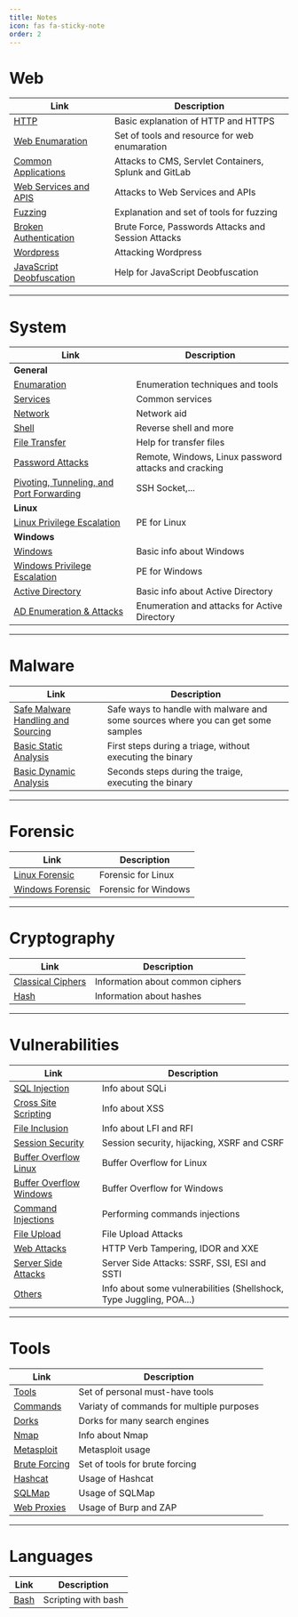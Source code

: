 ```yaml
---
title: Notes
icon: fas fa-sticky-note
order: 2
---
```



# Web 

| **Link**   | **Description**    |
|--------------- | --------------- |
| [HTTP](/notes/web/http)  | Basic explanation of HTTP and HTTPS   |
| [Web Enumaration](/notes/web/enumeration-web) | Set of tools and resource for web enumaration |
| [Common Applications](/notes/web/common-applications) | Attacks to CMS, Servlet Containers, Splunk and GitLab |
| [Web Services and APIS](/notes/web/services-api) | Attacks to Web Services and APIs |
| [Fuzzing](/notes/web/fuzzer) | Explanation and set of tools for fuzzing |
| [Broken Authentication](/notes/web/broken-auth) | Brute Force, Passwords Attacks and Session Attacks |
| [Wordpress](/notes/web/wordpress) | Attacking Wordpress |
| [JavaScript Deobfuscation](/notes/web/javascript-deobfuscation) | Help for JavaScript Deobfuscation |

---

# System 

| **Link**   | **Description**    |
|--------------- | --------------- |
| **General**  |
| [Enumaration](/notes/system/enumeration) | Enumeration techniques and tools |
| [Services](/notes/system/services) | Common services |
| [Network](/notes/system/network) | Network aid |
| [Shell](/notes/system/shell) | Reverse shell and more |
| [File Transfer](/notes/system/transfer-files) | Help for transfer files |
| [Password Attacks](/notes/system/password-attacks) | Remote, Windows, Linux password attacks and cracking |
| [Pivoting, Tunneling, and Port Forwarding](/notes/system/pivoting-tunneling-portforwarding) | SSH Socket,... |
| **Linux** |
| [Linux Privilege Escalation](/notes/system/linux-privilege-escalation) | PE for Linux |
| **Windows** |
| [Windows](/notes/system/windows) | Basic info about Windows |
| [Windows Privilege Escalation](/notes/system/windows-privilage-escalation) | PE for Windows |
| [Active Directory](/notes/system/active-directory) | Basic info about Active Directory |
| [AD Enumeration & Attacks](/notes/system/ad-enum-attack) | Enumeration and attacks for Active Directory |

---

# Malware

| **Link**   | **Description**    |
|--------------- | --------------- |
| [Safe Malware Handling and Sourcing](/notes/malware/safe-handling-sourcing) | Safe ways to handle with malware and some sources where you can get some samples |
| [Basic Static Analysis](/notes/malware/basic-static-analysis) | First steps during a triage, without executing the binary | 
| [Basic Dynamic Analysis](/notes/malware/basic-dynamic-analysis) | Seconds steps during the traige, executing the binary |

---

# Forensic 

| **Link** | **Description**    |
|--------------- | --------------- |
| [Linux Forensic](/notes/forensic/linux)  | Forensic for Linux   |
| [Windows Forensic](/notes/forensic/windows)   | Forensic for Windows   |

---

# Cryptography

| **Link**   | **Description**    |
|--------------- | --------------- |
| [Classical Ciphers](/notes/cryptography/classical-ciphers)  | Information about common ciphers   |
| [Hash](/notes/cryptography/hash)  | Information about hashes   |

---

# Vulnerabilities

| **Link**   | **Description**    |
|--------------- | --------------- |
| [SQL Injection](/notes/vulnerabilities/sqli)   | Info about SQLi   |
| [Cross Site Scripting](/notes/vulnerabilities/xss) | Info about XSS |
| [File Inclusion](/notes/vulnerabilities/file-inclusion) | Info about LFI and RFI |
| [Session Security](/notes/vulnerabilities/session-security) | Session security, hijacking, XSRF and CSRF |
| [Buffer Overflow Linux](/notes/vulnerabilities/buffer-overflow-linux) | Buffer Overflow for Linux |
| [Buffer Overflow Windows](/notes/vulnerabilities/buffer-overflow-windows) | Buffer Overflow for Windows |
| [Command Injections](/notes/vulnerabilities/command-injections) | Performing commands injections |
| [File Upload](/notes/vulnerabilities/file-upload) | File Upload Attacks |
| [Web Attacks](/notes/vulnerabilities/web-attacks) | HTTP Verb Tampering, IDOR and XXE |
| [Server Side Attacks](/notes/vulnerabilities/server-side-attacks) | Server Side Attacks: SSRF, SSI, ESI and SSTI |
| [Others](/notes/vulnerabilities/others) | Info about some vulnerabilities (Shellshock, Type Juggling, POA...) |

---

# Tools 

| **Link**   | **Description**    |
|--------------- | --------------- |
| [Tools](/notes/tools)   | Set of personal must-have tools   |
| [Commands](/notes/tools/commands) | Variaty of commands for multiple purposes |
| [Dorks](/notes/tools/dorks) | Dorks for many search engines |
| [Nmap](/notes/tools/nmap) | Info about Nmap |
| [Metasploit](/notes/tools/metasploit) | Metasploit usage |
| [Brute Forcing](/notes/tools/brute-forcing) | Set of tools for brute forcing |
| [Hashcat](/notes/tools/hashcat) | Usage of Hashcat |
| [SQLMap](/notes/tools/sqlmap) | Usage of SQLMap |
| [Web Proxies](/notes/tools/web-proxies) | Usage of Burp and ZAP |

---

# Languages 

| **Link**   | **Description**    |
|--------------- | --------------- |
| [Bash](/notes/languages/bash-scripting)   | Scripting with bash   |

